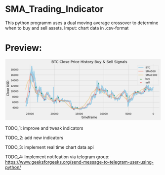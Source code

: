 # SMA_Trading_Indicator

This python programm uses a dual moving average crossover to determine when to buy and sell assets. 
Imput: chart data in .csv-format

# Preview:
![](images/preview.png)

TODO_1:
improve and tweak indicators

TODO_2:
add new indicators

TODO_3:
implement real time chart data api 

TODO_4:
Implement notifcation via telegram group:
https://www.geeksforgeeks.org/send-message-to-telegram-user-using-python/
